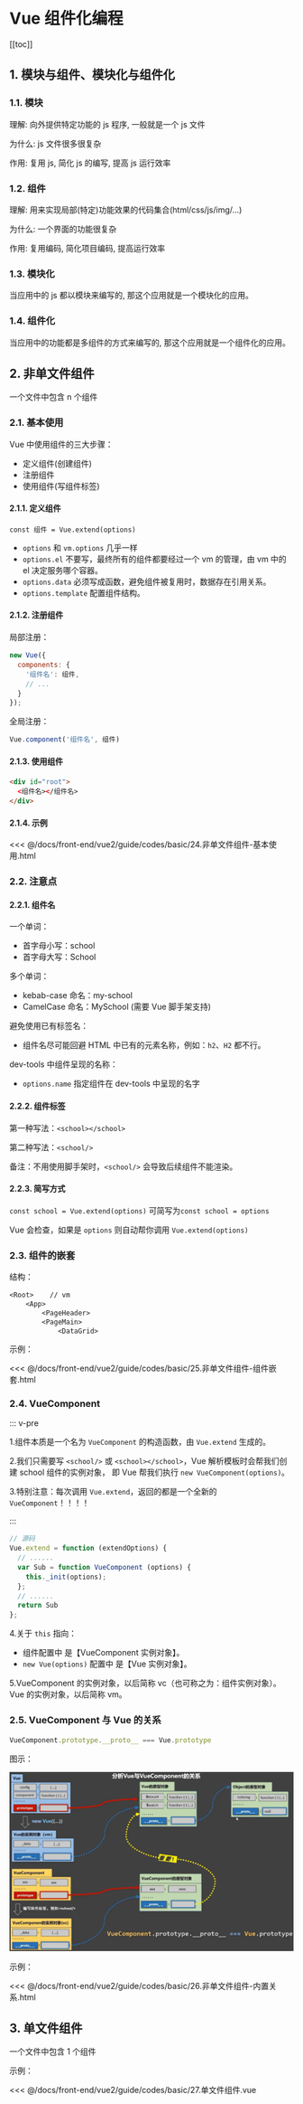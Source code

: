 # Vue 组件化编程

[[toc]]

## 1. 模块与组件、模块化与组件化

### 1.1. 模块

理解: 向外提供特定功能的 js 程序, 一般就是一个 js 文件

为什么: js 文件很多很复杂

作用: 复用 js, 简化 js 的编写, 提高 js 运行效率

### 1.2. 组件

理解: 用来实现局部(特定)功能效果的代码集合(html/css/js/img/...)

为什么: 一个界面的功能很复杂

作用: 复用编码, 简化项目编码, 提高运行效率

### 1.3. 模块化

当应用中的 js 都以模块来编写的, 那这个应用就是一个模块化的应用。

### 1.4. 组件化

当应用中的功能都是多组件的方式来编写的, 那这个应用就是一个组件化的应用。

## 2. 非单文件组件

一个文件中包含 n 个组件

### 2.1. 基本使用

Vue 中使用组件的三大步骤：

* 定义组件(创建组件)
* 注册组件
* 使用组件(写组件标签)

#### 2.1.1. 定义组件

`const 组件 = Vue.extend(options)`

* `options` 和 `vm.options`  几乎一样
* `options.el` 不要写，最终所有的组件都要经过一个 vm 的管理，由 vm 中的 el 决定服务哪个容器。
* `options.data` 必须写成函数，避免组件被复用时，数据存在引用关系。
* `options.template` 配置组件结构。

#### 2.1.2. 注册组件

局部注册：

```javascript
new Vue({
  components: {
    '组件名': 组件, 
    // ...
  }
});
```

全局注册：

```javascript
Vue.component('组件名', 组件)
```

#### 2.1.3. 使用组件

```html
<div id="root">
  <组件名></组件名>
</div>
```

#### 2.1.4. 示例

<<< @/docs/front-end/vue2/guide/codes/basic/24.非单文件组件-基本使用.html

### 2.2. 注意点

#### 2.2.1. 组件名

一个单词：

* 首字母小写：school
* 首字母大写：School

多个单词：

* kebab-case 命名：my-school
* CamelCase 命名：MySchool (需要 Vue 脚手架支持)

避免使用已有标签名：

* 组件名尽可能回避 HTML 中已有的元素名称，例如：`h2`、`H2` 都不行。

dev-tools 中组件呈现的名称：

* `options.name` 指定组件在 dev-tools 中呈现的名字

#### 2.2.2. 组件标签

第一种写法：`<school></school>`

第二种写法：`<school/>`

备注：不用使用脚手架时，`<school/>` 会导致后续组件不能渲染。

#### 2.2.3. 简写方式

`const school = Vue.extend(options)` 可简写为`const school = options`

Vue 会检查，如果是 `options` 则自动帮你调用 `Vue.extend(options)`

### 2.3. 组件的嵌套

结构：

```text
<Root>    // vm
    <App>
        <PageHeader>
        <PageMain>
            <DataGrid>
```

示例：

<<< @/docs/front-end/vue2/guide/codes/basic/25.非单文件组件-组件嵌套.html

### 2.4. VueComponent

::: v-pre

1.组件本质是一个名为 `VueComponent` 的构造函数，由 `Vue.extend` 生成的。

2.我们只需要写 `<school/>` 或 `<school></school>`，Vue 解析模板时会帮我们创建 school 组件的实例对象，
  即 Vue 帮我们执行 `new VueComponent(options)`。

3.特别注意：每次调用 `Vue.extend`，返回的都是一个全新的 `VueComponent`！！！！

:::

```javascript
// 源码
Vue.extend = function (extendOptions) {
  // ......
  var Sub = function VueComponent (options) {
    this._init(options);
  };
  // ......
  return Sub
};
```

4.关于 `this` 指向：

* 组件配置中 是【VueComponent 实例对象】。
* `new Vue(options)` 配置中 是【Vue 实例对象】。

5.VueComponent 的实例对象，以后简称 vc（也可称之为：组件实例对象）。
  Vue 的实例对象，以后简称 vm。

### 2.5. VueComponent 与 Vue 的关系

```javascript
VueComponent.prototype.__proto__ === Vue.prototype
```

图示：

![vue_vuecomponent](./images/vue_vuecomponent.jpg)


示例：

<<< @/docs/front-end/vue2/guide/codes/basic/26.非单文件组件-内置关系.html

## 3. 单文件组件

一个文件中包含 1 个组件

示例：

<<< @/docs/front-end/vue2/guide/codes/basic/27.单文件组件.vue

